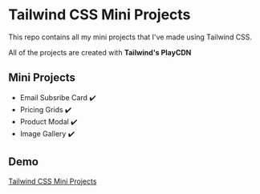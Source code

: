 # Tailwind CSS Mini Projects

This repo contains all my mini projects that I've made using Tailwind CSS.

All of the projects are created with **Tailwind's PlayCDN**

## Mini Projects

- Email Subsribe Card ✔️
- Pricing Grids ✔️
- Product Modal ✔️
- Image Gallery ✔️

## Demo

[Tailwind CSS Mini Projects](https://tailwind-css-projects.pages.dev/)

